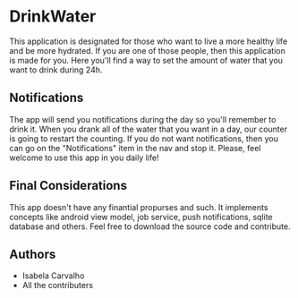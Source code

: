 # DrinkWater

This application is designated for those who want to live a more healthy life and be more hydrated. If you are one of those people, then this application is made for you. Here you'll find a way to set the amount of water that you want to drink during 24h.

## Notifications
        
The app will send you notifications during the day so you'll remember to drink it. When you drank all of the water that you want in a day, our counter is going to restart the counting. If you do not want notifications, then you can go on the "Notifications" item in the nav and stop it. Please, feel welcome to use this app in you daily life!

## Final Considerations

This app doesn't have any finantial propurses and such. It implements concepts like android view model, job service, push notifications, sqlite database and others. Feel free to download the source code and contribute.

## Authors

* Isabela Carvalho
* All the contributers